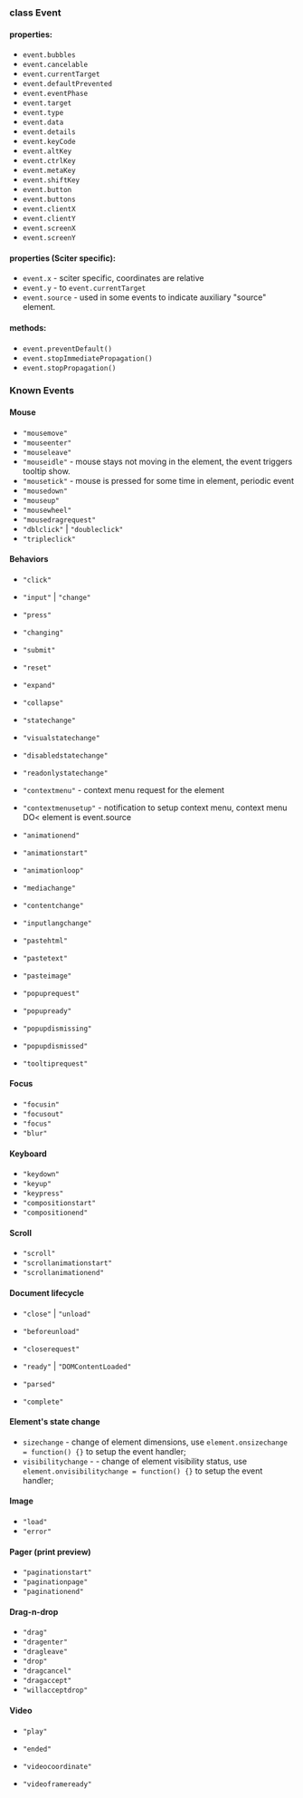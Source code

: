 ### class Event

#### properties:

* `event.bubbles`
* `event.cancelable`
* `event.currentTarget`
* `event.defaultPrevented`
* `event.eventPhase`
* `event.target`
* `event.type`
* `event.data`
* `event.details`
* `event.keyCode`
* `event.altKey`
* `event.ctrlKey`
* `event.metaKey`
* `event.shiftKey`
* `event.button`
* `event.buttons`
* `event.clientX`
* `event.clientY`
* `event.screenX`
* `event.screenY`

#### properties (Sciter specific):

* `event.x` - sciter specific, coordinates are relative
* `event.y` - to `event.currentTarget`
* `event.source` - used in some events to indicate auxiliary "source" element. 

#### methods:

* `event.preventDefault()`
* `event.stopImmediatePropagation()`
* `event.stopPropagation()`


### Known Events

#### Mouse

* `"mousemove"`
* `"mouseenter"`
* `"mouseleave"`
* `"mouseidle"` - mouse stays not moving in the element, the event triggers tooltip show.
* `"mousetick"` - mouse is pressed for some time in element, periodic event
* `"mousedown"`
* `"mouseup"`
* `"mousewheel"`
* `"mousedragrequest"`
* `"dblclick"` | `"doubleclick"`
* `"tripleclick"`

#### Behaviors

* `"click"`
* `"input"` | `"change"` 
* `"press"` 
* `"changing"` 
* `"submit"` 
* `"reset"`  
* `"expand"`  
* `"collapse"`  
* `"statechange"` 
* `"visualstatechange"` 
* `"disabledstatechange"` 
* `"readonlystatechange"` 

* `"contextmenu"` - context menu request for the element
* `"contextmenusetup"` - notification to setup context menu, context menu DO< element is event.source
* `"animationend"`
* `"animationstart"` 
* `"animationloop"` 
* `"mediachange"` 
* `"contentchange"` 
* `"inputlangchange"` 
* `"pastehtml"` 
* `"pastetext"` 
* `"pasteimage"` 
* `"popuprequest"`  
* `"popupready"`    
* `"popupdismissing"` 
* `"popupdismissed"`  

* `"tooltiprequest"` 

#### Focus

* `"focusin"`
* `"focusout"` 
* `"focus"` 
* `"blur"` 

#### Keyboard

* `"keydown"`
* `"keyup"`  
* `"keypress"`
* `"compositionstart"`
* `"compositionend"`

#### Scroll

* `"scroll"`
* `"scrollanimationstart"` 
* `"scrollanimationend"` 

#### Document lifecycle

* `"close"` | `"unload"`
* `"beforeunload"`
* `"closerequest"`

* `"ready"` | `"DOMContentLoaded"` 
* `"parsed"` 
* `"complete"` 

#### Element's state change

* `sizechange` - change of element dimensions, use `element.onsizechange = function() {}` to setup the event handler;
* `visibilitychange` -  - change of element visibility status,  use `element.onvisibilitychange = function() {}` to setup the event handler;

#### Image 

* `"load"`
* `"error"`

#### Pager (print preview)

* `"paginationstart"`
* `"paginationpage"` 
* `"paginationend"` 

#### Drag-n-drop

* `"drag"`
* `"dragenter"` 
* `"dragleave"` 
* `"drop"` 
* `"dragcancel"` 
* `"dragaccept"` 
* `"willacceptdrop"`

#### Video 

* `"play"`
* `"ended"`

* `"videocoordinate"`
* `"videoframeready"`

